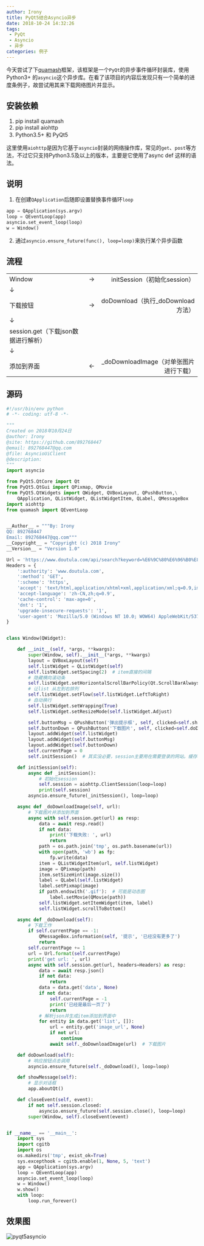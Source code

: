 ```yaml
---
author: Irony
title: PyQt5结合Asyncio异步
date: 2018-10-24 14:32:26
tags: 
 - PyQt
 - Asyncio
 - 异步
categories: 例子
---
```


今天尝试了下[quamash](https://github.com/harvimt/quamash)框架，该框架是一个`PyQt`的异步事件循环封装库，使用Python3+ 的`asyncio`这个异步库。在看了该项目的内容后发现只有一个简单的进度条例子，故尝试用其来下载网络图片并显示。
<!-- more -->

## 安装依赖

1. pip install quamash
2. pip install aiohttp
3. Python3.5+ 和 PyQt5

这里使用`aiohttp`是因为它基于`asyncio`封装的网络操作库，常见的`get`、`post`等方法，不过它只支持Python3.5及以上的版本，主要是它使用了async def 这样的语法。

## 说明

1. 在创建`QApplication`后随即设置替换事件循环`loop`
```python
app = QApplication(sys.argv)
loop = QEventLoop(app)
asyncio.set_event_loop(loop)
w = Window()
```
2. 通过`asyncio.ensure_future(func(), loop=loop)`来执行某个异步函数

## 流程

|           |    |                             |
|:----------|:--:|----------------------------:|
| Window    |  → | initSession（初始化session） |
| ↓         |    |                             |
| 下载按钮   |  → | doDownload（执行_doDownload方法） |
| ↓         |    |                             |
| session.get（下载json数据进行解析） |   |      |
| ↓         |    |                             |
| 添加到界面 |  ← | _doDownloadImage（对单张图片进行下载） |

## 源码

```python
#!/usr/bin/env python
# -*- coding: utf-8 -*-

"""
Created on 2018年10月24日
@author: Irony
@site: https://github.com/892768447
@email: 892768447@qq.com
@file: AsyncioUiClient
@description: 
"""
import asyncio

from PyQt5.QtCore import Qt
from PyQt5.QtGui import QPixmap, QMovie
from PyQt5.QtWidgets import QWidget, QVBoxLayout, QPushButton,\
    QApplication, QListWidget, QListWidgetItem, QLabel, QMessageBox
import aiohttp
from quamash import QEventLoop


__Author__ = """By: Irony
QQ: 892768447
Email: 892768447@qq.com"""
__Copyright__ = "Copyright (c) 2018 Irony"
__Version__ = "Version 1.0"

Url = 'https://www.doutula.com/api/search?keyword=%E6%9C%80%E6%96%B0%E8%A1%A8%E6%83%85&mime=0&page={}'
Headers = {
    ':authority': 'www.doutula.com',
    ':method': 'GET',
    ':scheme': 'https',
    'accept': 'text/html,application/xhtml+xml,application/xml;q=0.9,image/webp,image/apng,*/*;q=0.8',
    'accept-language': 'zh-CN,zh;q=0.9',
    'cache-control': 'max-age=0',
    'dnt': '1',
    'upgrade-insecure-requests': '1',
    'user-agent': 'Mozilla/5.0 (Windows NT 10.0; WOW64) AppleWebKit/537.36 (KHTML, like Gecko) Chrome/63.0.3239.26 Safari/537.36 Core/1.63.6756.400 QQBrowser/10.2.2498.400'
}


class Window(QWidget):

    def __init__(self, *args, **kwargs):
        super(Window, self).__init__(*args, **kwargs)
        layout = QVBoxLayout(self)
        self.listWidget = QListWidget(self)
        self.listWidget.setSpacing(2)  # item直接的间隔
        # 隐藏横向滚动条
        self.listWidget.setHorizontalScrollBarPolicy(Qt.ScrollBarAlwaysOff)
        # 让list 从左到右排列
        self.listWidget.setFlow(self.listWidget.LeftToRight)
        # 自动换行
        self.listWidget.setWrapping(True)
        self.listWidget.setResizeMode(self.listWidget.Adjust)

        self.buttonMsg = QPushButton('弹出提示框', self, clicked=self.showMessage)
        self.buttonDown = QPushButton('下载图片', self, clicked=self.doDownload)
        layout.addWidget(self.listWidget)
        layout.addWidget(self.buttonMsg)
        layout.addWidget(self.buttonDown)
        self.currentPage = 0
        self.initSession()  # 其实没必要，session主要用在需要登录的网站。缓存cookie用

    def initSession(self):
        async def _initSession():
            # 初始化session
            self.session = aiohttp.ClientSession(loop=loop)
            print(self.session)
        asyncio.ensure_future(_initSession(), loop=loop)

    async def _doDownloadImage(self, url):
        # 下载图片并添加到界面
        async with self.session.get(url) as resp:
            data = await resp.read()
            if not data:
                print('下载失败: ', url)
                return
            path = os.path.join('tmp', os.path.basename(url))
            with open(path, 'wb') as fp:
                fp.write(data)
            item = QListWidgetItem(url, self.listWidget)
            image = QPixmap(path)
            item.setSizeHint(image.size())
            label = QLabel(self.listWidget)
            label.setPixmap(image)
            if path.endswith('.gif'):  # 可能是动态图
                label.setMovie(QMovie(path))
            self.listWidget.setItemWidget(item, label)
            self.listWidget.scrollToBottom()

    async def _doDownload(self):
        # 下载工作
        if self.currentPage == -1:
            QMessageBox.information(self, '提示', '已经没有更多了')
            return
        self.currentPage += 1
        url = Url.format(self.currentPage)
        print('get url: ', url)
        async with self.session.get(url, headers=Headers) as resp:
            data = await resp.json()
            if not data:
                return
            data = data.get('data', None)
            if not data:
                self.currentPage = -1
                print('已经是最后一页了')
                return
            # 解析json并生成item添加到界面中
            for entity in data.get('list', []):
                url = entity.get('image_url', None)
                if not url:
                    continue
                await self._doDownloadImage(url)  # 下载图片

    def doDownload(self):
        # 响应按钮点击调用
        asyncio.ensure_future(self._doDownload(), loop=loop)

    def showMessage(self):
        # 显示对话框
        app.aboutQt()

    def closeEvent(self, event):
        if not self.session.closed:
            asyncio.ensure_future(self.session.close(), loop=loop)
        super(Window, self).closeEvent(event)


if __name__ == '__main__':
    import sys
    import cgitb
    import os
    os.makedirs('tmp', exist_ok=True)
    sys.excepthook = cgitb.enable(1, None, 5, 'text')
    app = QApplication(sys.argv)
    loop = QEventLoop(app)
    asyncio.set_event_loop(loop)
    w = Window()
    w.show()
    with loop:
        loop.run_forever()
```

## 效果图

![pyqt5asyncio](/images/pyqt5asyncio.gif)
